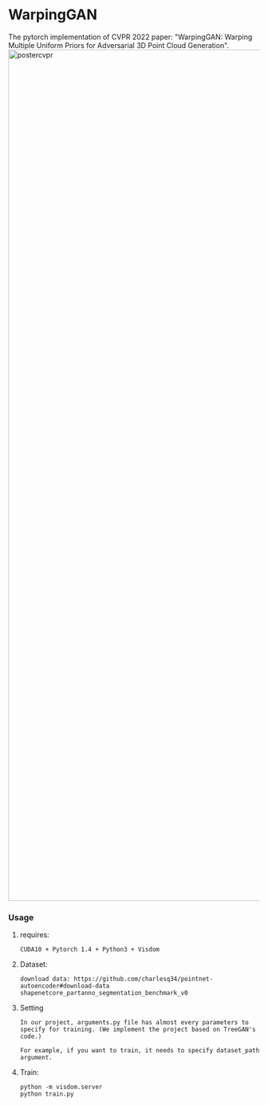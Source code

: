 # WarpingGAN
The pytorch implementation of CVPR 2022 paper: "WarpingGAN: Warping Multiple Uniform Priors for Adversarial 3D Point Cloud Generation".
<img width="1702" alt="postercvpr" src="https://user-images.githubusercontent.com/101309618/171563999-da4f3cb3-51c5-4815-b631-a11940e1eb62.png">

### Usage

1. requires:

   ```
   CUDA10 + Pytorch 1.4 + Python3 + Visdom
   ```

2. Dataset:

   ```
   download data: https://github.com/charlesq34/pointnet-autoencoder#download-data
   shapenetcore_partanno_segmentation_benchmark_v0
   ```

3. Setting
   ```
   In our project, arguments.py file has almost every parameters to specify for training. (We implement the project based on TreeGAN's code.)

   For example, if you want to train, it needs to specify dataset_path argument.
   ```

4. Train:
   ```
   python -m visdom.server
   python train.py
   ```
